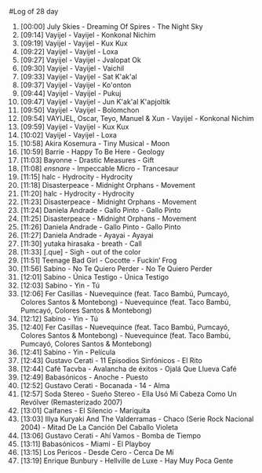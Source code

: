 #Log of 28 day

1. [00:00] July Skies - Dreaming Of Spires - The Night Sky
1. [09:14] Vayijel - Vayijel - Konkonal Nichim
1. [09:19] Vayijel - Vayijel - Kux Kux
1. [09:22] Vayijel - Vayijel - Loxa
1. [09:27] Vayijel - Vayijel - Jvalopat Ok
1. [09:30] Vayijel - Vayijel - Vaichil
1. [09:33] Vayijel - Vayijel - Sat K'ak'al
1. [09:37] Vayijel - Vayijel - Ko'onton
1. [09:44] Vayijel - Vayijel - Pukuj
1. [09:47] Vayijel - Vayijel - Jun K'ak'al K'apjoltik
1. [09:50] Vayijel - Vayijel - Bolomchon
1. [09:54] VAYIJEL, Oscar, Teyo, Manuel & Xun - Vayijel - Konkonal Nichim
1. [09:59] Vayijel - Vayijel - Kux Kux
1. [10:02] Vayijel - Vayijel - Loxa
1. [10:58] Akira Kosemura - Tiny Musical - Moon
1. [10:59] Barrie - Happy To Be Here - Geology
1. [11:03] Bayonne - Drastic Measures - Gift
1. [11:08] _ensnare_ - Impeccable Micro - Trancesaur
1. [11:15] halc - Hydrocity - Hydrocity
1. [11:18] Disasterpeace - Midnight Orphans - Movement
1. [11:20] halc - Hydrocity - Hydrocity
1. [11:23] Disasterpeace - Midnight Orphans - Movement
1. [11:24] Daniela Andrade - Gallo Pinto - Gallo Pinto
1. [11:25] Disasterpeace - Midnight Orphans - Movement
1. [11:26] Daniela Andrade - Gallo Pinto - Gallo Pinto
1. [11:27] Daniela Andrade - Ayayai - Ayayai
1. [11:30] yutaka hirasaka - breath - Call
1. [11:33] [.que] - Sigh - out of the color
1. [11:51] Teenage Bad Girl - Cocotte - Fuckin’ Frog
1. [11:56] Sabino - No Te Quiero Perder - No Te Quiero Perder
1. [12:01] Sabino - Única Testigo - Única Testigo
1. [12:03] Sabino - Yin - Tú
1. [12:06] Fer Casillas - Nuevequince (feat. Taco Bambú, Pumcayó, Colores Santos & Montebong) - Nuevequince (feat. Taco Bambú, Pumcayó, Colores Santos & Montebong)
1. [12:12] Sabino - Yin - Tú
1. [12:40] Fer Casillas - Nuevequince (feat. Taco Bambú, Pumcayó, Colores Santos & Montebong) - Nuevequince (feat. Taco Bambú, Pumcayó, Colores Santos & Montebong)
1. [12:41] Sabino - Yin - Película
1. [12:43] Gustavo Cerati - 11 Episodios Sinfónicos - El Rito
1. [12:44] Café Tacvba - Avalancha de éxitos - Ojalá Que Llueva Café
1. [12:49] Babasónicos - Anoche - Puesto
1. [12:52] Gustavo Cerati - Bocanada - 14 - Alma
1. [12:57] Soda Stereo - Sueño Stereo - Ella Usó Mi Cabeza Como Un Revólver (Remasterizado 2007)
1. [13:01] Caifanes - El Silencio - Mariquita
1. [13:03] Illya Kuryaki And The Valderramas - Chaco (Serie Rock Nacional 2004) - Mitad De La Canción Del Caballo Violeta
1. [13:06] Gustavo Cerati - Ahí Vamos - Bomba de Tiempo
1. [13:11] Babasónicos - Miami - El Playboy
1. [13:15] Los Pericos - Desde Cero - Cerca De Mí
1. [13:19] Enrique Bunbury - Hellville de Luxe - Hay Muy Poca Gente
